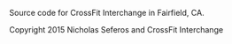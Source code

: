 Source code for CrossFit Interchange in Fairfield, CA.


Copyright 2015 Nicholas Seferos and CrossFit Interchange
